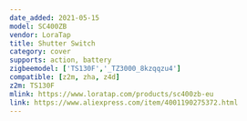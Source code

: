 ```yaml
---
date_added: 2021-05-15
model: SC400ZB
vendor: LoraTap
title: Shutter Switch
category: cover
supports: action, battery
zigbeemodel: ['TS130F','_TZ3000_8kzqqzu4']
compatible: [z2m, zha, z4d]
z2m: TS130F
mlink: https://www.loratap.com/products/sc400zb-eu
link: https://www.aliexpress.com/item/4001190275372.html
---
```

